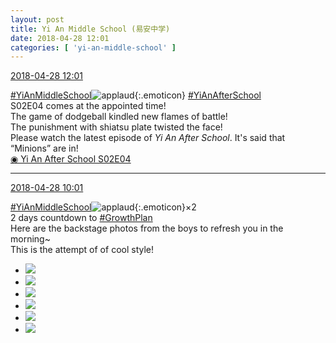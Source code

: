 ```yaml
---
layout: post
title: Yi An Middle School (易安中学)
date: 2018-04-28 12:01
categories: [ 'yi-an-middle-school' ]
---
```


<div class="weibo-info">
  <a href="https://weibo.com/6074218720/Ge9Zqdd8u">2018-04-28 12:01</a>
</div>

[#YiAnMiddleSchool](https://weibo.com/p/100808e5c67e0668537d4caddefd946dcff208/super_index)![applaud](https://img.t.sinajs.cn/t4/appstyle/expression/ext/normal/6e/2018new_guzhang_org.png){:.emoticon} [#YiAnAfterSchool](https://weibo.com/p/100808f57cd722476872700a5522853faa7576)  
S02E04 comes at the appointed time!  
The game of dodgeball kindled new flames of battle!  
The punishment with shiatsu plate twisted the face!  
Please watch the latest episode of *Yi An After School*. It's said that “Minions” are in!  
[◉ Yi An After School S02E04](http://www.iqiyi.com/v_19rrcwcd2k.html)

<!-- more -->

---

<div class="weibo-info">
  <a href="https://weibo.com/6074218720/Ge9crqGTX">2018-04-28 10:01</a>
</div>

[#YiAnMiddleSchool](https://weibo.com/p/100808e5c67e0668537d4caddefd946dcff208/super_index)![applaud](https://img.t.sinajs.cn/t4/appstyle/expression/ext/normal/6e/2018new_guzhang_org.png){:.emoticon}×2  
2 days countdown to [#GrowthPlan](https://weibo.com/p/100808fe7264e4339c41df171df3260846e152)  
Here are the backstage photos from the boys to refresh you in the morning~  
This is the attempt of of cool style!

<ul class="weibo-pic-list-2">
  <li class="weibo-pic">
    <a href="https://wx1.sinaimg.cn/mw690/006D4NLGgy1fqs5297faij31st2p87wl.jpg"><img src="https://wx1.sinaimg.cn/thumb150/006D4NLGgy1fqs5297faij31st2p87wl.jpg"/></a>
  </li>
  <li class="weibo-pic">
    <a href="https://wx2.sinaimg.cn/mw690/006D4NLGgy1fqs52bnmarj315h0qo7bf.jpg"><img src="https://wx2.sinaimg.cn/thumb150/006D4NLGgy1fqs52bnmarj315h0qo7bf.jpg"/></a>
  </li>
  <li class="weibo-pic">
    <a href="https://wx4.sinaimg.cn/mw690/006D4NLGgy1fqs52ih4ewj31st2p87wn.jpg"><img src="https://wx4.sinaimg.cn/thumb150/006D4NLGgy1fqs52ih4ewj31st2p87wn.jpg"/></a>
  </li>
  <li class="weibo-pic">
    <a href="https://wx2.sinaimg.cn/mw690/006D4NLGgy1fqs52lg8nlj30qo140tcb.jpg"><img src="https://wx2.sinaimg.cn/thumb150/006D4NLGgy1fqs52lg8nlj30qo140tcb.jpg"/></a>
  </li>
  <li class="weibo-pic">
    <a href="https://wx3.sinaimg.cn/mw690/006D4NLGgy1fqs533hdkxj33vc2kwnpl.jpg"><img src="https://wx3.sinaimg.cn/thumb150/006D4NLGgy1fqs533hdkxj33vc2kwnpl.jpg"/></a>
  </li>
  <li class="weibo-pic">
    <a href="https://wx4.sinaimg.cn/mw690/006D4NLGgy1fqs538vjyzj31su2p8hdx.jpg"><img src="https://wx4.sinaimg.cn/thumb150/006D4NLGgy1fqs538vjyzj31su2p8hdx.jpg"/></a>
  </li>
</ul>
